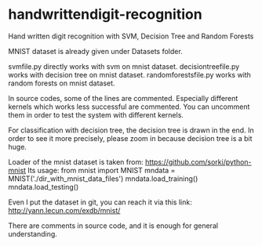 # handwrittendigit-recognition
Hand written digit recognition with SVM, Decision Tree and Random Forests

MNIST dataset is already given under Datasets folder. 

svmfile.py directly works with svm on mnist dataset. 
decisiontreefile.py works with decision tree on mnist dataset.
randomforestsfile.py works with random forests on mnist dataset.

In source codes, some of the lines are commented. Especially different kernels which
works less successful are commented. You can uncomment them in order to test the system
with different kernels.

For classification with decision tree, the decision tree is drawn in the end. In order 
to see it more precisely, please zoom in because decision tree is a bit huge.

Loader of the mnist dataset is taken from: https://github.com/sorki/python-mnist
Its usage:
from mnist import MNIST
mndata = MNIST('./dir_with_mnist_data_files')
mndata.load_training()
mndata.load_testing()

Even I put the dataset in git, you can reach it via this link: http://yann.lecun.com/exdb/mnist/

There are comments in source code, and it is enough for general understanding.

